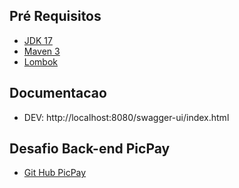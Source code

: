 ## Pré Requisitos

- [JDK 17](https://jdk.java.net/17)
- [Maven 3](https://maven.apache.org)
- [Lombok](https://projectlombok.org)

## Documentacao

 - DEV: http://localhost:8080/swagger-ui/index.html

## Desafio Back-end PicPay

- [Git Hub PicPay](https://github.com/PicPay/picpay-desafio-backend)

